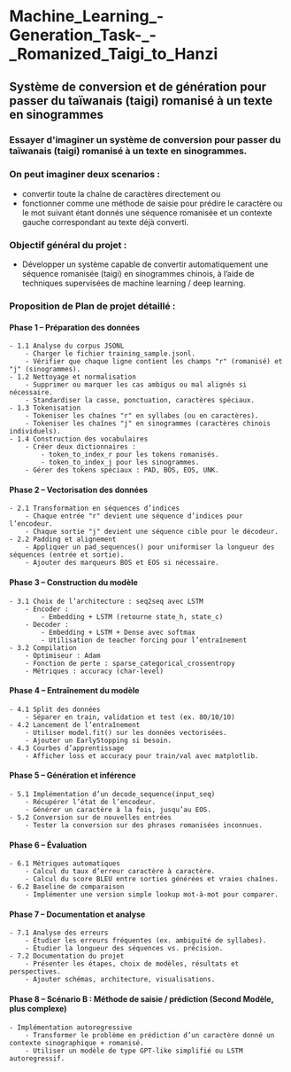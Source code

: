 # Machine_Learning_-Generation_Task-_-_Romanized_Taigi_to_Hanzi
## Système de conversion et de génération pour passer du taïwanais (taigi) romanisé à un texte en sinogrammes


### Essayer d'imaginer un système de conversion pour passer du taïwanais (taigi) romanisé  à un texte en sinogrammes.

### On peut imaginer deux scenarios :
- convertir toute la chaîne de caractères directement ou
- fonctionner comme une méthode de saisie pour prédire le caractère ou le mot suivant étant donnés une séquence romanisée et un contexte gauche correspondant au texte déjà converti.

### Objectif général du projet :
- Développer un système capable de convertir automatiquement une séquence romanisée (taigi) en sinogrammes chinois, à l’aide de techniques supervisées de machine learning / deep learning.






### Proposition de Plan de projet détaillé :
#### Phase 1 – Préparation des données
    - 1.1 Analyse du corpus JSONL
        - Charger le fichier training_sample.jsonl.
        - Vérifier que chaque ligne contient les champs "r" (romanisé) et "j" (sinogrammes).
    - 1.2 Nettoyage et normalisation
        - Supprimer ou marquer les cas ambigus ou mal alignés si nécessaire.
        - Standardiser la casse, ponctuation, caractères spéciaux.
    - 1.3 Tokenisation
        - Tokeniser les chaînes "r" en syllabes (ou en caractères).
        - Tokeniser les chaînes "j" en sinogrammes (caractères chinois individuels).
    - 1.4 Construction des vocabulaires
        - Créer deux dictionnaires :
            - token_to_index_r pour les tokens romanisés.
            - token_to_index_j pour les sinogrammes.
        - Gérer des tokens spéciaux : PAD, BOS, EOS, UNK.
#### Phase 2 – Vectorisation des données
    - 2.1 Transformation en séquences d’indices
        - Chaque entrée "r" devient une séquence d’indices pour l’encodeur.
        - Chaque sortie "j" devient une séquence cible pour le décodeur.
    - 2.2 Padding et alignement
        - Appliquer un pad_sequences() pour uniformiser la longueur des séquences (entrée et sortie).
        - Ajouter des marqueurs BOS et EOS si nécessaire.
#### Phase 3 – Construction du modèle
    - 3.1 Choix de l’architecture : seq2seq avec LSTM
        - Encoder :
            - Embedding + LSTM (retourne state_h, state_c)
        - Decoder :
            - Embedding + LSTM + Dense avec softmax
            - Utilisation de teacher forcing pour l’entraînement
    - 3.2 Compilation
        - Optimiseur : Adam
        - Fonction de perte : sparse_categorical_crossentropy
        - Métriques : accuracy (char-level)
#### Phase 4 – Entraînement du modèle
    - 4.1 Split des données
        - Séparer en train, validation et test (ex. 80/10/10)
    - 4.2 Lancement de l’entraînement
        - Utiliser model.fit() sur les données vectorisées.
        - Ajouter un EarlyStopping si besoin.
    - 4.3 Courbes d’apprentissage
        - Afficher loss et accuracy pour train/val avec matplotlib.
#### Phase 5 – Génération et inférence
    - 5.1 Implémentation d’un decode_sequence(input_seq)
        - Récupérer l’état de l’encodeur.
        - Générer un caractère à la fois, jusqu’au EOS.
    - 5.2 Conversion sur de nouvelles entrées
        - Tester la conversion sur des phrases romanisées inconnues.
#### Phase 6 – Évaluation
    - 6.1 Métriques automatiques
        - Calcul du taux d’erreur caractère à caractère.
        - Calcul du score BLEU entre sorties générées et vraies chaînes.
    - 6.2 Baseline de comparaison
        - Implémenter une version simple lookup mot-à-mot pour comparer.
#### Phase 7 – Documentation et analyse
    - 7.1 Analyse des erreurs
        - Étudier les erreurs fréquentes (ex. ambiguïté de syllabes).
        - Étudier la longueur des séquences vs. précision.
    - 7.2 Documentation du projet
        - Présenter les étapes, choix de modèles, résultats et perspectives.
        - Ajouter schémas, architecture, visualisations.
#### Phase 8 – Scénario B : Méthode de saisie / prédiction (Second Modèle, plus complexe)
    - Implémentation autoregressive
        - Transformer le problème en prédiction d’un caractère donné un contexte sinographique + romanisé.
        - Utiliser un modèle de type GPT-like simplifié ou LSTM autoregressif.
